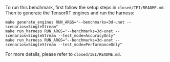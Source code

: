 To run this benchmark, first follow the setup steps in `closed/IEI/README.md`. Then to generate the TensorRT engines and run the harness:

```
make generate_engines RUN_ARGS="--benchmarks=3d-unet --scenarios=SingleStream"
make run_harness RUN_ARGS="--benchmarks=3d-unet --scenarios=SingleStream --test_mode=AccuracyOnly"
make run_harness RUN_ARGS="--benchmarks=3d-unet --scenarios=SingleStream --test_mode=PerformanceOnly"
```

For more details, please refer to `closed/IEI/README.md`.